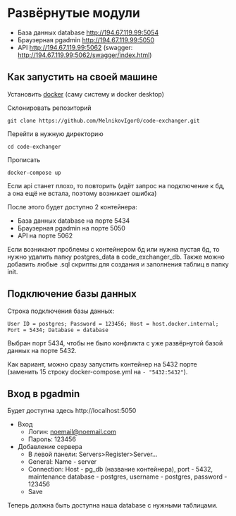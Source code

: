# Развёрнутые модули
+ База данных database http://194.67.119.99:5054
+ Браузерная pgadmin http://194.67.119.99:5050
+ API http://194.67.119.99:5062 (swagger: http://194.67.119.99:5062/swagger/index.html)

## Как запустить на своей машине
Установить [docker](https://www.docker.com/products/docker-desktop/) (саму систему и docker desktop)

Склонировать репозиторий
```
git clone https://github.com/MelnikovIgor0/code-exchanger.git
```
Перейти в нужную директорию
```
cd code-exchanger
```
Прописать
```
docker-compose up
```
Если api станет плохо, то повторить (идёт запрос на подключение к бд, а она ещё не встала, поэтому возникает ошибка)

После этого будет доступно 2 контейнера:
+ База данных database на порте 5434
+ Браузерная pgadmin на порте 5050
+ API на порте 5062

Если возникают проблемы с контейнером бд или нужна пустая бд, то нужно удалить папку postgres_data в code_exchanger_db. Также можно добавить любые .sql скрипты для создания и заполнения таблиц в папку init.

## Подключение базы данных

Строка подключения базы данных:
```
User ID = postgres; Password = 123456; Host = host.docker.internal; Port = 5434; Database = database
``` 
Выбран порт 5434, чтобы не было конфликта с уже развёрнутой базой данных на порте 5432. 

Как вариант, можно сразу запустить контейнер на 5432 порте (заменить 15 строку docker-compose.yml на ```- "5432:5432"```).

## Вход в pgadmin

Будет доступна здесь http://localhost:5050
+ Вход
  + Логин: noemail@noemail.com
  + Пароль: 123456
+ Добавление сервера
  + В левой панели: Servers>Register>Server...
  + General: Name - server
  + Connection: Host - pg_db (название контейнера), port - 5432, maintenance database - postgres, username - postgres, password - 123456
  + Save
  
Теперь должна быть доступна наша database c нужными таблицами.
